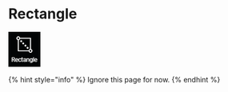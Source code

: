 # Rectangle

![](../.gitbook/assets/rectangle.png)

{% hint style="info" %}
Ignore this page for now.
{% endhint %}

